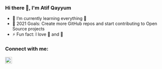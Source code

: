 ### Hi there 👋, I'm Atif Qayyum

- 🌱 I’m currently learning everything 🤣
- 🥅 2021 Goals: Create more GitHub repos and start contributing to Open Source projects
- ⚡ Fun fact: I love 🏀 and 🏓

### Connect with me:
[<img align="left" alt="LinkedIn" width="22px" src="https://upload.wikimedia.org/wikipedia/commons/thumb/c/ca/LinkedIn_logo_initials.png/600px-LinkedIn_logo_initials.png" />][linkedin]

<br />


[linkedin]: https://www.linkedin.com/in/aqarain
